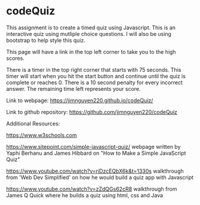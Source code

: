 # codeQuiz
This assignment is to create a timed quiz using Javascript.  This is an interactive quiz using mutliple choice questions.  I will also be using bootstrap to help style this quiz.

This page will have a link in the top left corner to take you to the high scores.  

There is a timer in the top right corner that starts with 75 seconds.  This timer will start when you hit the start button and continue until the quiz is complete or reaches 0.  There is a 10 second penalty for every incorrect answer.  The remaining time left represents your score.  

Link to webpage: https://jimnguyen220.github.io/codeQuiz/

Link to github repository: https://github.com/jimnguyen220/codeQuiz

Additional Resources:

https://www.w3schools.com

https://www.sitepoint.com/simple-javascript-quiz/
webpage written by Yaphi Berhanu and James Hibbard on "How to Make a Simple JavaScript Quiz"

https://www.youtube.com/watch?v=riDzcEQbX6k&t=1330s
walkthrough from 'Web Dev Simplified' on how he would build a quiz app with Javascript 

https://www.youtube.com/watch?v=zZdQGs62cR8
walkthrough from James Q Quick where he builds a quiz using html, css and Java